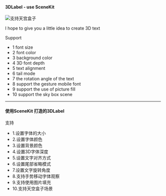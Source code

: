 #### 3DLabel - use SceneKit 

![支持天宫盒子](http://upload-images.jianshu.io/upload_images/1594482-1b22762d0f50811e.gif?imageMogr2/auto-orient/strip)

I hope to give you a little idea to create 3D text 

Support

* 1  font size
* 2  font color
* 3  background color
* 4  3D font depth
* 5  text alignment
* 6  tail mode
* 7  the rotation angle of the text
* 8  support the gesture mobile font
* 9  support the use of picture fill
* 10 support the sky box scene



---
#### 使用SceneKit 打造的3DLabel

支持

* 1.设置字体的大小
* 2.设置字体颜色
* 3.设置背景颜色
* 4.设置3D字体深度
* 5.设置文字对齐方式
* 6.设置尾部省略模式
* 7.设置文字旋转角度
* 8.支持手势移动字体观察
* 9.支持使用图片填充
* 10.支持天空盒子场景
